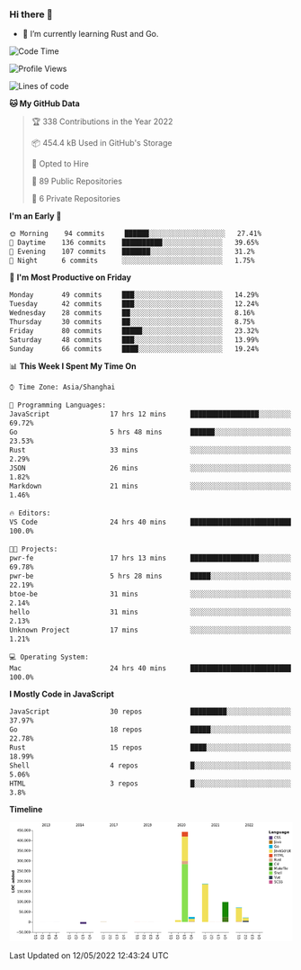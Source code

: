 ### Hi there 👋

- 🌱 I’m currently learning Rust and Go.

<!--START_SECTION:waka-->
![Code Time](http://img.shields.io/badge/Code%20Time-377%20hrs%2019%20mins-blue)

![Profile Views](http://img.shields.io/badge/Profile%20Views-1-blue)

![Lines of code](https://img.shields.io/badge/From%20Hello%20World%20I%27ve%20Written-852%20Thousand%20lines%20of%20code-blue)

**🐱 My GitHub Data** 

> 🏆 338 Contributions in the Year 2022
 > 
> 📦 454.4 kB Used in GitHub's Storage 
 > 
> 💼 Opted to Hire
 > 
> 📜 89 Public Repositories 
 > 
> 🔑 6 Private Repositories  
 > 
**I'm an Early 🐤** 

```text
🌞 Morning    94 commits     ██████░░░░░░░░░░░░░░░░░░░   27.41% 
🌆 Daytime    136 commits    ██████████░░░░░░░░░░░░░░░   39.65% 
🌃 Evening    107 commits    ███████░░░░░░░░░░░░░░░░░░   31.2% 
🌙 Night      6 commits      ░░░░░░░░░░░░░░░░░░░░░░░░░   1.75%

```
📅 **I'm Most Productive on Friday** 

```text
Monday       49 commits     ███░░░░░░░░░░░░░░░░░░░░░░   14.29% 
Tuesday      42 commits     ███░░░░░░░░░░░░░░░░░░░░░░   12.24% 
Wednesday    28 commits     ██░░░░░░░░░░░░░░░░░░░░░░░   8.16% 
Thursday     30 commits     ██░░░░░░░░░░░░░░░░░░░░░░░   8.75% 
Friday       80 commits     █████░░░░░░░░░░░░░░░░░░░░   23.32% 
Saturday     48 commits     ███░░░░░░░░░░░░░░░░░░░░░░   13.99% 
Sunday       66 commits     ████░░░░░░░░░░░░░░░░░░░░░   19.24%

```


📊 **This Week I Spent My Time On** 

```text
⌚︎ Time Zone: Asia/Shanghai

💬 Programming Languages: 
JavaScript               17 hrs 12 mins      █████████████████░░░░░░░░   69.72% 
Go                       5 hrs 48 mins       ██████░░░░░░░░░░░░░░░░░░░   23.53% 
Rust                     33 mins             ░░░░░░░░░░░░░░░░░░░░░░░░░   2.29% 
JSON                     26 mins             ░░░░░░░░░░░░░░░░░░░░░░░░░   1.82% 
Markdown                 21 mins             ░░░░░░░░░░░░░░░░░░░░░░░░░   1.46%

🔥 Editors: 
VS Code                  24 hrs 40 mins      █████████████████████████   100.0%

🐱‍💻 Projects: 
pwr-fe                   17 hrs 13 mins      █████████████████░░░░░░░░   69.78% 
pwr-be                   5 hrs 28 mins       █████░░░░░░░░░░░░░░░░░░░░   22.19% 
btoe-be                  31 mins             ░░░░░░░░░░░░░░░░░░░░░░░░░   2.14% 
hello                    31 mins             ░░░░░░░░░░░░░░░░░░░░░░░░░   2.13% 
Unknown Project          17 mins             ░░░░░░░░░░░░░░░░░░░░░░░░░   1.21%

💻 Operating System: 
Mac                      24 hrs 40 mins      █████████████████████████   100.0%

```

**I Mostly Code in JavaScript** 

```text
JavaScript               30 repos            █████████░░░░░░░░░░░░░░░░   37.97% 
Go                       18 repos            █████░░░░░░░░░░░░░░░░░░░░   22.78% 
Rust                     15 repos            ████░░░░░░░░░░░░░░░░░░░░░   18.99% 
Shell                    4 repos             █░░░░░░░░░░░░░░░░░░░░░░░░   5.06% 
HTML                     3 repos             █░░░░░░░░░░░░░░░░░░░░░░░░   3.8%

```


**Timeline**

![Chart not found](https://raw.githubusercontent.com/elton/elton/main/charts/bar_graph.png) 


 Last Updated on 12/05/2022 12:43:24 UTC
<!--END_SECTION:waka-->

<!--
**elton/elton** is a ✨ _special_ ✨ repository because its `README.md` (this file) appears on your GitHub profile.

Here are some ideas to get you started:

- 🔭 I’m currently working on ...
- 🌱 I’m currently learning ...
- 👯 I’m looking to collaborate on ...
- 🤔 I’m looking for help with ...
- 💬 Ask me about ...
- 📫 How to reach me: ...
- 😄 Pronouns: ...
- ⚡ Fun fact: ...
-->
